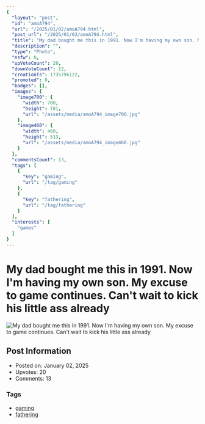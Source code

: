 ```yaml
---
{
  "layout": "post",
  "id": "amoA794",
  "url": "/2025/01/02/amoA794.html",
  "post_url": "/2025/01/02/amoA794.html",
  "title": "My dad bought me this in 1991. Now I'm having my own son. My excuse to game continues. Can't wait to kick his little ass already",
  "description": "",
  "type": "Photo",
  "nsfw": 0,
  "upVoteCount": 20,
  "downVoteCount": 12,
  "creationTs": 1735796122,
  "promoted": 0,
  "badges": [],
  "images": {
    "image700": {
      "width": 700,
      "height": 781,
      "url": "/assets/media/amoA794_image700.jpg"
    },
    "image460": {
      "width": 460,
      "height": 513,
      "url": "/assets/media/amoA794_image460.jpg"
    }
  },
  "commentsCount": 13,
  "tags": [
    {
      "key": "gaming",
      "url": "/tag/gaming"
    },
    {
      "key": "fathering",
      "url": "/tag/fathering"
    }
  ],
  "interests": [
    "games"
  ]
}
---
```


# My dad bought me this in 1991. Now I'm having my own son. My excuse to game continues. Can't wait to kick his little ass already

![My dad bought me this in 1991. Now I'm having my own son. My excuse to game continues. Can't wait to kick his little ass already](/assets/media/amoA794_image700.jpg)

## Post Information

- Posted on: January 02, 2025
- Upvotes: 20
- Comments: 13

### Tags

- [gaming](/tag/gaming)
- [fathering](/tag/fathering)
